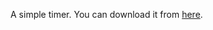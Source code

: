 A simple timer. You can download it from <a href="https://github.com/ecolban/Pomodoro/blob/master/Pomodoro.jar?raw=true">here</a>.